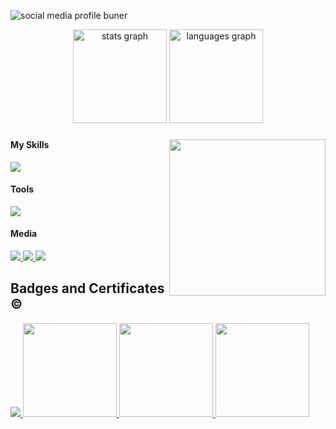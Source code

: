 ![social media profile buner](https://github.com/Lefatso/Lefatso/assets/106061860/a327d609-70ba-4950-a779-49ca4e860dfd)

<div align="center">
  <img src="https://github-readme-stats.vercel.app/api?username=Lefatso&hide_title=false&hide_rank=false&show_icons=true&include_all_commits=true&count_private=true&disable_animations=false&theme=brightgreen&locale=en&hide_border=false" height="150" alt="stats graph"  />
  <img src="https://github-readme-stats.vercel.app/api/top-langs?username=Lefatso&locale=en&hide_title=false&layout=compact&card_width=320&langs_count=5&theme=brightgreen&hide_border=false" height="150" alt="languages graph"  />
</div>

###

<img align="right" height="250" src="https://github.com/Lefatso/Lefatso/assets/106061860/b83bdde5-526f-487b-bad8-e1519cd75740"  />


###

<div align="left">
 <h4> My Skills</h4>
  <a href="#">
    <img src="https://skillicons.dev/icons?i=py,sass,bootstrap,java,php,js,html,css,mysql" />
  </a>
</div>

<div align="left">
 <h4> Tools</h4>
  <a href="#">
    <img src="https://skillicons.dev/icons?i=anaconda,androidstudio,git,vscode" />
  </a>
</div>

<div align="left">
 <h4>Media</h4>
  <a href="https://www.linkedin.com/in/johannes-ethusang/">
    <img src="https://skillicons.dev/icons?i=linkedin" />
  </a>
  <a href="mailto: ethusangjohannes@gmail.com">
    <img src="https://skillicons.dev/icons?i=gmail" />
  </a>
  <a href="https://www.instagram.com/mj_ethusang_8650/">
    <img src="https://skillicons.dev/icons?i=instagram" />
  </a>
</div>


<div align="left">
 <h2> Badges and Certificates ©️ </h2>
 <a href='https://www.credly.com/badges/0f203644-8bb6-4d27-8933-8e59b5666f31/public_url'>
  <img src="https://github.com/user-attachments/assets/63d86662-e8ac-4a09-b2e4-9a74dc7378a6"/>
 </a>

  <a href='https://www.sololearn.com/certificates/CC-PVNRS9OY'>
   <img height="150"  src="https://github.com/user-attachments/assets/27a9440e-ab88-4453-b730-4b090e5c7e19"/>
  </a>

  <a href='https://www.mygreatlearning.com/certificate/CODIOURO'>
   <img height="150"  src="https://github.com/user-attachments/assets/e9c5fd72-bcec-45b6-8573-16a0757d335c"/>
  </a>
  
   <a href='https://www.mygreatlearning.com/certificate/RJIVLLPB'>
   <img height="150"  src="https://github.com/user-attachments/assets/88e2ebd2-0bef-4250-9e6b-5b69edecf2f8"/>
  </a>
  
</div>


<!--
**Lefatso/Lefatso** is a ✨ _special_ ✨ repository because its `README.md` (this file) appears on your GitHub profile.

Here are some ideas to get you started:

- 🔭 I’m currently working on ...
- 🌱 I’m currently learning ...
- 👯 I’m looking to collaborate on ...
- 🤔 I’m looking for help with ...
- 💬 Ask me about ...
- 📫 How to reach me: ...
- 😄 Pronouns: ...
- ⚡ Fun fact: ...
-->
